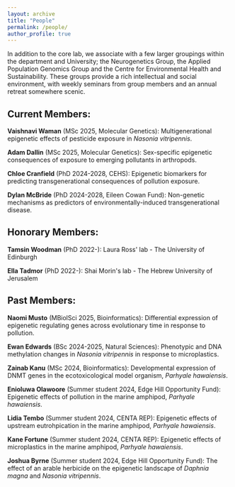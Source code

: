 ```yaml
---
layout: archive
title: "People"
permalink: /people/
author_profile: true
---
```


In addition to the core lab, we associate with a few larger groupings within the department and University; the Neurogenetics Group, the Applied Population Genomics Group and the Centre for Environmental Health and Sustainability. These groups provide a rich intellectual and social environment, with weekly seminars from group members and an annual retreat somewhere scenic.

<h2>Current Members:</h2>
<!-- <b>Cara Dixon</b> (Summer student 2025, UoL SURE): Studying the phenotypic and epigenetic responses in the pollinator <i>Bombus terrestris</i> under Martian conditions: implications for Mars habitability. -->

<!-- <b>Dyuti Banerjee</b> (MSc 2025, Molecular Genetics): XXX. -->

<!-- <b>Mitch Wosinski</b> (MSc 2025, Bioinformatics): How robust is the epigentic clock in <i>Daphnia magna</i>? -->

<!-- <b>Cara Dixon</b> (PhD 2025-2029, MIBTP): XXX. -->

<!-- <b>Dayna Cottam</b> (PhD 2025-2029, CENTA): Multigenerational epigenetic consequences of pollution exposure in wild fish populations. -->

<b>Vaishnavi Waman</b> (MSc 2025, Molecular Genetics): Multigenerational epigenetic effects of pesticide exposure in <i>Nasonia vitripennis</i>.

<b>Adam Dallin</b> (MSc 2025, Molecular Genetics): Sex-specific epigenetic consequences of exposure to emerging pollutants in arthropods. 

<b>Chloe Cranfield</b> (PhD 2024-2028, CEHS): Epigenetic biomarkers for predicting transgenerational consequences of pollution exposure.

<b>Dylan McBride</b> (PhD 2024-2028, Eileen Cowan Fund): Non-genetic mechanisms as predictors of environmentally-induced transgenerational disease.


<h2>Honorary Members:</h2>
<b>Tamsin Woodman</b> (PhD 2022-): Laura Ross' lab - The University of Edinburgh

<b>Ella Tadmor</b> (PhD 2022-): Shai Morin's lab - The Hebrew University of Jerusalem


<h2>Past Members:</h2>
<b>Naomi Musto</b> (MBiolSci 2025, Bioinformatics): Differential expression of epigenetic regulating genes across evolutionary time in response to pollution.

<b>Ewan Edwards</b> (BSc 2024-2025, Natural Sciences): Phenotypic and DNA methylation changes in <i>Nasonia vitripennis</i> in response to microplastics.

<b>Zainab Kanu</b> (MSc 2024, Bioinformatics): Developmental expression of DNMT genes in the ecotoxicological model organism, <i>Parhyale hawaiensis</i>.

<b>Enioluwa Olawoore</b> (Summer student 2024, Edge Hill Opportunity Fund): Epigenetic effects of pollution in the marine amphipod, <i>Parhyale hawaiensis</i>.

<b>Lidia Tembo</b> (Summer student 2024, CENTA REP): Epigenetic effects of upstream eutrohpication in the marine amphipod, <i>Parhyale hawaiensis</i>.

<b>Kane Fortune</b> (Summer student 2024, CENTA REP): Epigenetic effects of microplastics in the marine amphipod, <i>Parhyale hawaiensis</i>.

<b>Joshua Byrne</b> (Summer student 2024, Edge Hill Opportunity Fund): The effect of an arable herbicide on the epigenetic landscape of <i>Daphnia magna</i> and <i>Nasonia vitripennis</i>.